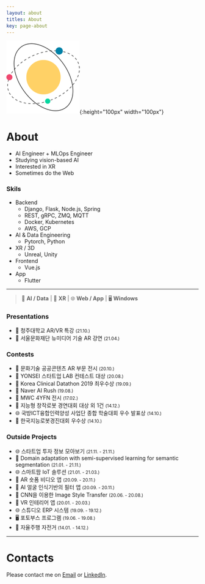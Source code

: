 ```yaml
---
layout: about
titles: About
key: page-about
---
```


![hi-space](/assets/android-chrome-192x192.png){:height="100px" width="100px"}

# About

- AI Engineer + MLOps Engineer
- Studying vision-based AI
- Interested in XR
- Sometimes do the Web

### Skils

- Backend
  - Django, Flask, Node.js, Spring
  - REST, gRPC, ZMQ, MQTT
  - Docker, Kubernetes
  - AWS, GCP
- AI & Data Engineering
  - Pytorch, Python
- XR / 3D
  - Unreal, Unity
- Frontend
  - Vue.js
- App
  - Flutter

---

> 🤖 **AI / Data** | 🥽 **XR** | 🌐 **Web / App** | 🖥️ **Windows**

### Presentations

- 🥽 청주대학교 AR/VR 특강 <small>(21.10.)</small>
- 🥽 서울문화재단 뉴미디어 기술 AR 강연 <small>(21.04.)</small>

### Contests

- 🥽 문화기술 공공콘텐츠 AR 부문 전시 <small> (20.10.) </small>
- 🥽 YONSEI 스타트업 LAB 컨테스트 대상 <small> (20.08.) </small>
- 🤖 Korea Clinical Datathon 2019 최우수상 <small> (19.09.) </small>
- 🤖 Naver AI Rush <small> (19.08.) </small>
- 🥽 MWC 4YFN 전시 <small> (17.02.) </small>
- 🤖 지능형 창작로봇 경연대회 대상 외 1건 <small> (14.12.) </small>
- 🌐 국방ICT융합인력양성 사업단 종합 학술대회 우수 발표상 <small> (14.10.) </small>
- 🤖 한국지능로봇경진대회 우수상 <small> (14.10.) </small>

### Outside Projects

- 🌐 스타트업 투자 정보 모아보기  <small> (21.11. - 21.11.) </small>
- 🤖 Domain adaptation with semi-supervised learning for semantic segmentation <small> (21.01. - 21.11.) </small>
- 🌐 스마트팜 IoT 솔루션 <small> (21.01. - 21.03.) </small>
- 🥽 AR 숏폼 비디오 앱 <small> (20.09. - 20.11.) </small>
- 🤖 AI 얼굴 인식기반의 필터 앱 <small> (20.09. - 20.11.) </small>
- 🤖 CNN을 이용한 Image Style Transfer <small> (20.06. - 20.08.) </small>
- 🥽 VR 인테리어 앱 <small> (20.01. - 20.03.) </small>
- 🌐 스튜디오 ERP 시스템 <small> (19.09. - 19.12.) </small>
- 🖥️ 포토부스 프로그램 <small> (19.06. - 19.08.) </small>
- 🤖 자율주행 자전거 <small> (14.01. - 14.12.) </small>

---

# Contacts

Please contact me on [Email](mailto:hispace.j@gmail.com) or [LinkedIn](https://www.linkedin.com/in/yoo-lee/).
